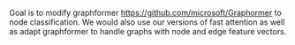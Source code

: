 Goal is to modify graphformer https://github.com/microsoft/Graphormer to node classification. We would also use our versions of fast attention as well as adapt graphformer to handle graphs with node and edge feature vectors.
